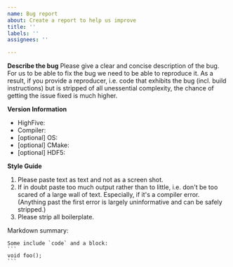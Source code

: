 ```yaml
---
name: Bug report
about: Create a report to help us improve
title: ''
labels: ''
assignees: ''

---
```


**Describe the bug**
Please give a clear and concise description of the bug. For us to be able to
fix the bug we need to be able to reproduce it. As a result, if you provide a
reproducer, i.e. code that exhibits the bug (incl. build instructions) but is
stripped of all unessential complexity, the chance of getting the issue fixed
is much higher.

**Version Information**
  - HighFive:
  - Compiler:
  - [optional] OS:
  - [optional] CMake:
  - [optional] HDF5:

**Style Guide**
1. Please paste text as text and not as a screen shot.
2. If in doubt paste too much output rather than to little, i.e. don't be too
   scared of a large wall of text. Especially, if it's a compiler error.
   (Anything past the first error is largely uninformative and can be safely
   stripped.)
3. Please strip all boilerplate.

Markdown summary:
````
Some include `code` and a block:
```
void foo();
```
````
